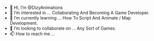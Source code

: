 - 👋 Hi, I’m @DizyAnimations
- 👀 I’m interested in ... Collaborating And Becoming A Game Developer.
- 🌱 I’m currently learning ... How To Script And Animate / Map Development.
- 💞️ I’m looking to collaborate on ... Any Sort of Games.
- 📫 How to reach me ... 

<!---
DizyAnimations/DizyAnimations is a ✨ special ✨ repository because its `README.md` (this file) appears on your GitHub profile.
You can click the Preview link to take a look at your changes.
--->
